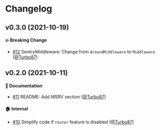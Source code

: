 # Changelog

## v0.3.0 (2021-10-19)

#### :boom: Breaking Change
* [#12](https://github.com/Turbo87/sentry-conduit/pull/12) SentryMiddleware: Change from `AroundMiddleware` to `Middleware` ([@Turbo87](https://github.com/Turbo87))


## v0.2.0 (2021-10-11)

#### :memo: Documentation
* [#11](https://github.com/Turbo87/sentry-conduit/pull/11) README: Add MSRV section ([@Turbo87](https://github.com/Turbo87))

#### :house: Internal
* [#10](https://github.com/Turbo87/sentry-conduit/pull/10) Simplify code if `router` feature is disabled ([@Turbo87](https://github.com/Turbo87))
